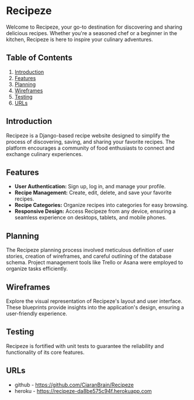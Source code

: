 # Recipeze 

Welcome to Recipeze, your go-to destination for discovering and sharing delicious recipes. Whether you're a seasoned chef or a beginner in the kitchen, Recipeze is here to inspire your culinary adventures.

## Table of Contents
1. [Introduction](#introduction)
2. [Features](#features)
3. [Planning](#planning)
4. [Wireframes](#wireframes)
5. [Testing](#testing)
6. [URLs](#urls)

## Introduction
Recipeze is a Django-based recipe website designed to simplify the process of discovering, saving, and sharing your favorite recipes. The platform encourages a community of food enthusiasts to connect and exchange culinary experiences.

## Features
- **User Authentication:** Sign up, log in, and manage your profile.
- **Recipe Management:** Create, edit, delete, and save your favorite recipes.
- **Recipe Categories:** Organize recipes into categories for easy browsing.
- **Responsive Design:** Access Recipeze from any device, ensuring a seamless experience on desktops, tablets, and mobile phones.

## Planning
The Recipeze planning process involved meticulous definition of user stories, creation of wireframes, and careful outlining of the database schema. Project management tools like Trello or Asana were employed to organize tasks efficiently.

## Wireframes
Explore the visual representation of Recipeze's layout and user interface. These blueprints provide insights into the application's design, ensuring a user-friendly experience.

## Testing
Recipeze is fortified with unit tests to guarantee the reliability and functionality of its core features. 

## URLs

- github - https://github.com/CiaranBrain/Recipeze
 - heroku - https://recipeze-da8be575c94f.herokuapp.com

